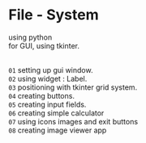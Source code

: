 # File - System

using python <br />
for GUI, using tkinter.<br /> <br />

`01` setting up gui window.<br />
`02` using widget : Label. <br />
`03` positioning with tkinter grid system.<br />
`04` creating buttons. <br />
`05` creating input fields. <br />
`06` creating simple calculator <br />
`07` using icons images and exit buttons <br />
`08` creating image viewer app